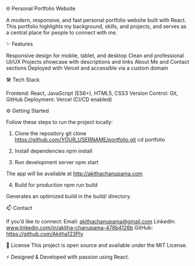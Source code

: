 🌐 Personal Portfolio Website

A modern, responsive, and fast personal portfolio website built with React.
This portfolio highlights my background, skills, and projects, and serves as a central place for people to connect with me.

✨ Features

Responsive design for mobile, tablet, and desktop
Clean and professional UI/UX
Projects showcase with descriptions and links
About Me and Contact sections
Deployed with Vercel and accessible via a custom domain

🛠️ Tech Stack

Frontend: React, JavaScript (ES6+), HTML5, CSS3
Version Control: Git, GitHub
Deployment: Vercel (CI/CD enabled)

⚙️ Getting Started

Follow these steps to run the project locally:

1. Clone the repository
git clone https://github.com/YOUR_USERNAME/portfolio.git
cd portfolio

2. Install dependencies
npm install

3. Run development server
npm start


The app will be available at http://akithachanupama.com

4. Build for production
npm run build

Generates an optimized build in the build/ directory.



📫 Contact

If you’d like to connect:
Email: akithachanupama@gmail.com
LinkedIn: www.linkedin.com/in/akitha-chanupama-478b4126b
GitHub: https://github.com/Akitha123Ply

📄 License
This project is open source and available under the MIT License.

⚡ Designed & Developed with passion using React.
